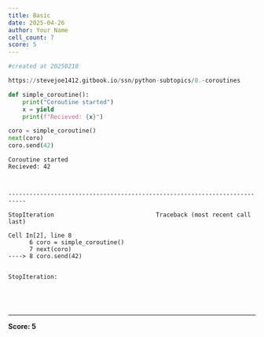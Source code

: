 ```yaml
---
title: Basic
date: 2025-04-26
author: Your Name
cell_count: 7
score: 5
---
```


```python
#created at 20250210
```


```python
https://stevejoe1412.gitbook.io/ssn/python-subtopics/8.-coroutines
```


```python
def simple_coroutine():
    print("Coroutine started")
    x = yield
    print(f"Recieved: {x}")

coro = simple_coroutine()
next(coro)
coro.send(42)
```

    Coroutine started
    Recieved: 42



    ---------------------------------------------------------------------------

    StopIteration                             Traceback (most recent call last)

    Cell In[2], line 8
          6 coro = simple_coroutine()
          7 next(coro)
    ----> 8 coro.send(42)


    StopIteration: 



```python

```


```python

```


```python

```


```python

```


---
**Score: 5**